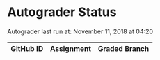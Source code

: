 # Autograder Status
Autograder last run at: November 11, 2018 at 04:20

| GitHub ID | Assignment | Graded Branch |
|-----------|------------|---------------|
